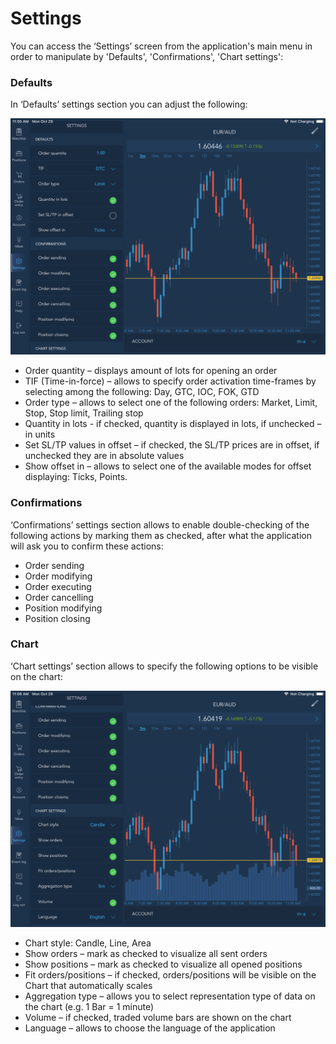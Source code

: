 # Settings


You can access the ‘Settings’ screen from the application's main menu in order to manipulate by 'Defaults', 'Confirmations', 'Chart settings':

### **Defaults**

In ‘Defaults’ settings section you can adjust the following:

![](../../../.gitbook/assets/3.PNG)

* Order quantity – displays amount of lots for opening an order
* TIF \(Time-in-force\) – allows to specify order activation time-frames by selecting among the following: Day, GTC, IOC, FOK, GTD
* Order type – allows to select one of the following orders: Market, Limit, Stop, Stop limit, Trailing stop
* Quantity in lots - if checked, quantity is displayed in lots, if unchecked – in units
* Set SL/TP values in offset – if checked, the SL/TP prices are in offset, if unchecked they are in absolute values
* Show offset in – allows to select one of the available modes for offset displaying: Ticks, Points.

### **Confirmations**

‘Confirmations’ settings section allows to enable double-checking of the following actions by marking them as checked, after what the application will ask you to confirm these actions:

* Order sending
* Order modifying
* Order executing
* Order cancelling
* Position modifying
* Position closing

### **Chart**

‘Chart settings’ section allows to specify the following options to be visible on the chart:

![](../../../.gitbook/assets/4.PNG)

* Chart style: Candle, Line, Area
* Show orders – mark as checked to visualize all sent orders
* Show positions – mark as checked to visualize all opened positions
* Fit orders/positions – if checked, orders/positions will be visible on the Chart that automatically scales
* Aggregation type – allows you to select representation type of data on the chart \(e.g. 1 Bar = 1 minute\)
* Volume – if checked, traded volume bars are shown on the chart
* Language – allows to choose the language of the application
